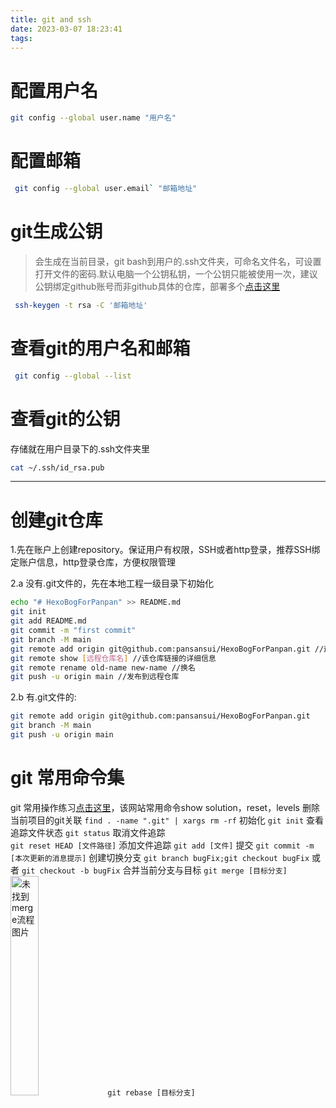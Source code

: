 ```yaml
---
title: git and ssh
date: 2023-03-07 18:23:41
tags:
---
```

# 配置用户名
``` bash
git config --global user.name "用户名" 
```
# 配置邮箱
``` bash
 git config --global user.email` "邮箱地址"
 ```
# git生成公钥  
>   会生成在当前目录，git bash到用户的.ssh文件夹，可命名文件名，可设置打开文件的密码.默认电脑一个公钥私钥，一个公钥只能被使用一次，建议公钥绑定github账号而非github具体的仓库，部署多个[点击这里](https://docs.github.com/en/authentication/connecting-to-github-with-ssh/managing-deploy-keys)
``` bash 
 ssh-keygen -t rsa -C '邮箱地址'
``` 
# 查看git的用户名和邮箱
``` bash
 git config --global --list
 ```
# 查看git的公钥
存储就在用户目录下的.ssh文件夹里
``` bash
cat ~/.ssh/id_rsa.pub
```
--------------------------------------------------------------------------
# 创建git仓库
1.先在账户上创建repository。保证用户有权限，SSH或者http登录，推荐SSH绑定账户信息，http登录仓库，方便权限管理

2.a 没有.git文件的，先在本地工程一级目录下初始化
``` bash
echo "# HexoBogForPanpan" >> README.md
git init
git add README.md
git commit -m "first commit"
git branch -M main
git remote add origin git@github.com:pansansui/HexoBogForPanpan.git //这是在你电脑上生成了一个origin的远程仓库，连接地址是后面的，常用命令有git remote //列出远程仓库名
git remote show [远程仓库名] //该仓库链接的详细信息
git remote rename old-name new-name //换名
git push -u origin main //发布到远程仓库
```
2.b 有.git文件的:
``` bash
git remote add origin git@github.com:pansansui/HexoBogForPanpan.git
git branch -M main
git push -u origin main
```

# git 常用命令集
git 常用操作练习[点击这里](https://learngitbranching.js.org/?locale=zh_CN)，该网站常用命令show solution，reset，levels
删除当前项目的git关联
`find . -name ".git" | xargs rm -rf`
初始化 
`git init`
查看追踪文件状态 
`git status`
取消文件追踪  
`git reset HEAD [文件路径]`
添加文件追踪 
`git add [文件]`
提交
 `git commit -m [本次更新的消息提示]`
创建切换分支 
`git branch bugFix;git checkout bugFix`
或者
`git checkout -b bugFix`
合并当前分支与目标
`git merge [目标分支]`
<img src=/images/merge.png width="30%" alt="未找到merge流程图片" >
`git rebase [目标分支]`


